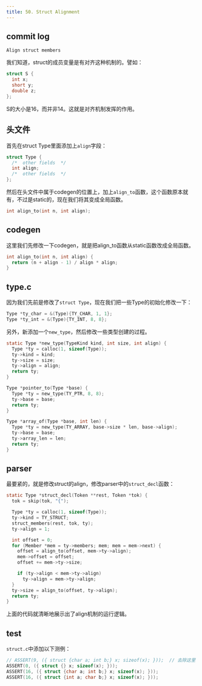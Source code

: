 ```yaml
---
title: 50. Struct Alignment
---
```


## commit log

```plaintext
Align struct members
```

我们知道，struct的成员变量是有对齐这种机制的。譬如：

```c
struct S {
  int x;
  short y;
  double z;
};
```

S的大小是16，而并非14。这就是对齐机制发挥的作用。

## 头文件

首先在struct Type里面添加上`align`字段：

```c
struct Type {
  /*  other fields  */
  int align;
  /*  other fields  */
};
```

然后在头文件中属于codegen的位置上，加上`align_to`函数，这个函数原本就有，不过是static的，现在我们将其变成全局函数。

```c
int align_to(int n, int align);
```

## codegen

这里我们先修改一下codegen，就是把align_to函数从static函数改成全局函数。

```c
int align_to(int n, int align) {
  return (n + align - 1) / align * align;
}
```

## type.c

因为我们先前是修改了`struct Type`，现在我们把一些Type的初始化修改一下：

```c
Type *ty_char = &(Type){TY_CHAR, 1, 1};
Type *ty_int = &(Type){TY_INT, 8, 8};
```

另外，新添加一个`new_type`，然后修改一些类型创建的过程。

```c
static Type *new_type(TypeKind kind, int size, int align) {
  Type *ty = calloc(1, sizeof(Type));
  ty->kind = kind;
  ty->size = size;
  ty->align = align;
  return ty;
}

Type *pointer_to(Type *base) {
  Type *ty = new_type(TY_PTR, 8, 8);
  ty->base = base;
  return ty;
}

Type *array_of(Type *base, int len) {
  Type *ty = new_type(TY_ARRAY, base->size * len, base->align);
  ty->base = base;
  ty->array_len = len;
  return ty;
}
```

## parser

最要紧的，就是修改struct的align，修改parser中的`struct_decl`函数：

```c
static Type *struct_decl(Token **rest, Token *tok) {
  tok = skip(tok, "{");

  Type *ty = calloc(1, sizeof(Type));
  ty->kind = TY_STRUCT;
  struct_members(rest, tok, ty);
  ty->align = 1;

  int offset = 0;
  for (Member *mem = ty->members; mem; mem = mem->next) {
    offset = align_to(offset, mem->ty->align);
    mem->offset = offset;
    offset += mem->ty->size;

    if (ty->align < mem->ty->align) 
      ty->align = mem->ty->align;
  }
  ty->size = align_to(offset, ty->align);
  return ty;
}
```

上面的代码就清晰地展示出了align机制的运行逻辑。

## test

`struct.c`中添加以下测例：

```c
// ASSERT(9, ({ struct {char a; int b;} x; sizeof(x); }));  // 去除这里
ASSERT(0, ({ struct {} x; sizeof(x); }));
ASSERT(16, ({ struct {char a; int b;} x; sizeof(x); }));
ASSERT(16, ({ struct {int a; char b;} x; sizeof(x); }));
```
